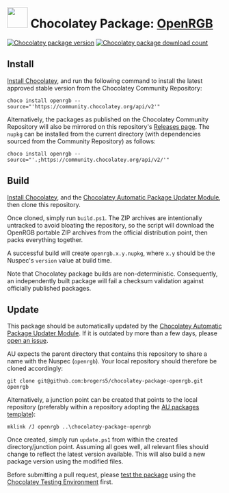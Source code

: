 ﻿# <img src="https://cdn.jsdelivr.net/gh/brogers5/chocolatey-package-openrgb@dd76d83044a6045e1882e53a7360fb8791811de5/openrgb.png" width="48" height="48"/> Chocolatey Package: [OpenRGB](https://community.chocolatey.org/packages/openrgb)

[![Chocolatey package version](https://img.shields.io/chocolatey/v/openrgb.svg)](https://community.chocolatey.org/packages/openrgb)
[![Chocolatey package download count](https://img.shields.io/chocolatey/dt/openrgb.svg)](https://community.chocolatey.org/packages/openrgb)

## Install

[Install Chocolatey](https://chocolatey.org/install), and run the following command to install the latest approved stable version from the Chocolatey Community Repository:

```shell
choco install openrgb --source="'https://community.chocolatey.org/api/v2'"
```

Alternatively, the packages as published on the Chocolatey Community Repository will also be mirrored on this repository's [Releases page](https://github.com/brogers5/chocolatey-package-openrgb/releases). The `nupkg` can be installed from the current directory (with dependencies sourced from the Community Repository) as follows:

```shell
choco install openrgb --source="'.;https://community.chocolatey.org/api/v2/'"
```

## Build

[Install Chocolatey](https://chocolatey.org/install), and the [Chocolatey Automatic Package Updater Module](https://github.com/majkinetor/au), then clone this repository.

Once cloned, simply run `build.ps1`. The ZIP archives are intentionally untracked to avoid bloating the repository, so the script will download the OpenRGB portable ZIP archives from the official distribution point, then packs everything together.

A successful build will create `openrgb.x.y.nupkg`, where `x.y` should be the Nuspec's `version` value at build time.

Note that Chocolatey package builds are non-deterministic. Consequently, an independently built package will fail a checksum validation against officially published packages.

## Update

This package should be automatically updated by the [Chocolatey Automatic Package Updater Module](https://github.com/majkinetor/au). If it is outdated by more than a few days, please [open an issue](https://github.com/brogers5/chocolatey-package-openrgb/issues).

AU expects the parent directory that contains this repository to share a name with the Nuspec (`openrgb`). Your local repository should therefore be cloned accordingly:

```shell
git clone git@github.com:brogers5/chocolatey-package-openrgb.git openrgb
```

Alternatively, a junction point can be created that points to the local repository (preferably within a repository adopting the [AU packages template](https://github.com/majkinetor/au-packages-template)):

```shell
mklink /J openrgb ..\chocolatey-package-openrgb
```

Once created, simply run `update.ps1` from within the created directory/junction point. Assuming all goes well, all relevant files should change to reflect the latest version available. This will also build a new package version using the modified files.

Before submitting a pull request, please [test the package](https://docs.chocolatey.org/en-us/community-repository/moderation/package-verifier#steps-for-each-package) using the [Chocolatey Testing Environment](https://github.com/chocolatey-community/chocolatey-test-environment) first.
